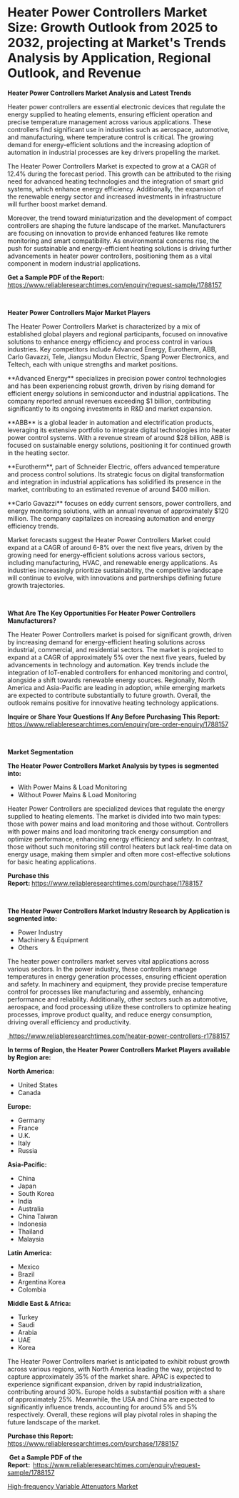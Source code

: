 <p><h1>Heater Power Controllers Market Size: Growth Outlook from 2025 to 2032, projecting at Market's Trends Analysis by Application, Regional Outlook, and Revenue</h1></p><p><strong>Heater Power Controllers Market Analysis and Latest Trends</strong></p>
<p><p>Heater power controllers are essential electronic devices that regulate the energy supplied to heating elements, ensuring efficient operation and precise temperature management across various applications. These controllers find significant use in industries such as aerospace, automotive, and manufacturing, where temperature control is critical. The growing demand for energy-efficient solutions and the increasing adoption of automation in industrial processes are key drivers propelling the market.</p><p>The Heater Power Controllers Market is expected to grow at a CAGR of 12.4% during the forecast period. This growth can be attributed to the rising need for advanced heating technologies and the integration of smart grid systems, which enhance energy efficiency. Additionally, the expansion of the renewable energy sector and increased investments in infrastructure will further boost market demand.</p><p>Moreover, the trend toward miniaturization and the development of compact controllers are shaping the future landscape of the market. Manufacturers are focusing on innovation to provide enhanced features like remote monitoring and smart compatibility. As environmental concerns rise, the push for sustainable and energy-efficient heating solutions is driving further advancements in heater power controllers, positioning them as a vital component in modern industrial applications.</p></p>
<p><strong>Get a Sample PDF of the Report:&nbsp;</strong> <a href="https://www.reliableresearchtimes.com/enquiry/request-sample/1788157?utm_campaign=1933&utm_medium=2&utm_source=Github&utm_content=ia&utm_term=13022025&utm_id=heater-power-controllers">https://www.reliableresearchtimes.com/enquiry/request-sample/1788157</a></p>
<p>&nbsp;</p>
<p><strong>Heater Power Controllers Major Market Players</strong></p>
<p><p>The Heater Power Controllers Market is characterized by a mix of established global players and regional participants, focused on innovative solutions to enhance energy efficiency and process control in various industries. Key competitors include Advanced Energy, Eurotherm, ABB, Carlo Gavazzi, Tele, Jiangsu Modun Electric, Spang Power Electronics, and Teltech, each with unique strengths and market positions.</p><p>**Advanced Energy** specializes in precision power control technologies and has been experiencing robust growth, driven by rising demand for efficient energy solutions in semiconductor and industrial applications. The company reported annual revenues exceeding $1 billion, contributing significantly to its ongoing investments in R&D and market expansion.</p><p>**ABB** is a global leader in automation and electrification products, leveraging its extensive portfolio to integrate digital technologies into heater power control systems. With a revenue stream of around $28 billion, ABB is focused on sustainable energy solutions, positioning it for continued growth in the heating sector.</p><p>**Eurotherm**, part of Schneider Electric, offers advanced temperature and process control solutions. Its strategic focus on digital transformation and integration in industrial applications has solidified its presence in the market, contributing to an estimated revenue of around $400 million.</p><p>**Carlo Gavazzi** focuses on eddy current sensors, power controllers, and energy monitoring solutions, with an annual revenue of approximately $120 million. The company capitalizes on increasing automation and energy efficiency trends.</p><p>Market forecasts suggest the Heater Power Controllers Market could expand at a CAGR of around 6-8% over the next five years, driven by the growing need for energy-efficient solutions across various sectors, including manufacturing, HVAC, and renewable energy applications. As industries increasingly prioritize sustainability, the competitive landscape will continue to evolve, with innovations and partnerships defining future growth trajectories.</p></p>
<p>&nbsp;</p>
<p><strong>What Are The Key Opportunities For Heater Power Controllers Manufacturers?</strong></p>
<p><p>The Heater Power Controllers market is poised for significant growth, driven by increasing demand for energy-efficient heating solutions across industrial, commercial, and residential sectors. The market is projected to expand at a CAGR of approximately 5% over the next five years, fueled by advancements in technology and automation. Key trends include the integration of IoT-enabled controllers for enhanced monitoring and control, alongside a shift towards renewable energy sources. Regionally, North America and Asia-Pacific are leading in adoption, while emerging markets are expected to contribute substantially to future growth. Overall, the outlook remains positive for innovative heating technology applications.</p></p>
<p><strong>Inquire or Share Your Questions If Any Before Purchasing This Report:</strong> <a href="https://www.reliableresearchtimes.com/enquiry/pre-order-enquiry/1788157?utm_campaign=1933&utm_medium=2&utm_source=Github&utm_content=ia&utm_term=13022025&utm_id=heater-power-controllers">https://www.reliableresearchtimes.com/enquiry/pre-order-enquiry/1788157</a></p>
<p>&nbsp;</p>
<p><strong>Market Segmentation</strong></p>
<p><strong>The Heater Power Controllers Market Analysis by types is segmented into:</strong></p>
<p><ul><li>With Power Mains & Load Monitoring</li><li>Without Power Mains & Load Monitoring</li></ul></p>
<p><p>Heater Power Controllers are specialized devices that regulate the energy supplied to heating elements. The market is divided into two main types: those with power mains and load monitoring and those without. Controllers with power mains and load monitoring track energy consumption and optimize performance, enhancing energy efficiency and safety. In contrast, those without such monitoring still control heaters but lack real-time data on energy usage, making them simpler and often more cost-effective solutions for basic heating applications.</p></p>
<p><strong>Purchase this Report:&nbsp;</strong><a href="https://www.reliableresearchtimes.com/purchase/1788157?utm_campaign=1933&utm_medium=2&utm_source=Github&utm_content=ia&utm_term=13022025&utm_id=heater-power-controllers">https://www.reliableresearchtimes.com/purchase/1788157</a></p>
<p>&nbsp;</p>
<p><strong>The Heater Power Controllers Market Industry Research by Application is segmented into:</strong></p>
<p><ul><li>Power Industry</li><li>Machinery & Equipment</li><li>Others</li></ul></p>
<p><p>The heater power controllers market serves vital applications across various sectors. In the power industry, these controllers manage temperatures in energy generation processes, ensuring efficient operation and safety. In machinery and equipment, they provide precise temperature control for processes like manufacturing and assembly, enhancing performance and reliability. Additionally, other sectors such as automotive, aerospace, and food processing utilize these controllers to optimize heating processes, improve product quality, and reduce energy consumption, driving overall efficiency and productivity.</p></p>
<p><a href="https://www.reliableresearchtimes.com/heater-power-controllers-r1788157?utm_campaign=1933&utm_medium=2&utm_source=Github&utm_content=ia&utm_term=13022025&utm_id=heater-power-controllers">&nbsp;https://www.reliableresearchtimes.com/heater-power-controllers-r1788157</a></p>
<p><strong>In terms of Region, the Heater Power Controllers Market Players available by Region are:</strong></p>
<p>
    <p> <strong> North America: </strong>
        <ul>
            <li>United States</li>
            <li>Canada</li>
        </ul>
        </p> 
    <p> <strong> Europe: </strong>
        <ul>
            <li>Germany</li>
            <li>France</li>
            <li>U.K.</li>
            <li>Italy</li>
            <li>Russia</li>
        </ul>
        </p> 
    <p> <strong> Asia-Pacific: </strong>
        <ul>
            <li>China</li>
            <li>Japan</li>
            <li>South Korea</li>
            <li>India</li>
            <li>Australia</li>
            <li>China Taiwan</li>
            <li>Indonesia</li>
            <li>Thailand</li>
            <li>Malaysia</li>
        </ul>
        </p> 
    <p> <strong> Latin America: </strong>
        <ul>
            <li>Mexico</li>
            <li>Brazil</li>
            <li>Argentina Korea</li>
            <li>Colombia</li>
        </ul>
        </p> 
    <p> <strong> Middle East & Africa: </strong>
        <ul>
            <li>Turkey</li>
            <li>Saudi</li>
            <li>Arabia</li>
            <li>UAE</li>
            <li>Korea</li>
        </ul>
    </p>
    </p>
<p><p>The Heater Power Controllers market is anticipated to exhibit robust growth across various regions, with North America leading the way, projected to capture approximately 35% of the market share. APAC is expected to experience significant expansion, driven by rapid industrialization, contributing around 30%. Europe holds a substantial position with a share of approximately 25%. Meanwhile, the USA and China are expected to significantly influence trends, accounting for around 5% and 5% respectively. Overall, these regions will play pivotal roles in shaping the future landscape of the market.</p></p>
<p><strong>Purchase this Report: </strong><a href="https://www.reliableresearchtimes.com/purchase/1788157?utm_campaign=1933&utm_medium=2&utm_source=Github&utm_content=ia&utm_term=13022025&utm_id=heater-power-controllers">https://www.reliableresearchtimes.com/purchase/1788157</a></p>
<p>&nbsp;<strong>Get a Sample PDF of the Report:&nbsp;&nbsp;</strong><a href="https://www.reliableresearchtimes.com/enquiry/request-sample/1788157?utm_campaign=1933&utm_medium=2&utm_source=Github&utm_content=ia&utm_term=13022025&utm_id=heater-power-controllers">https://www.reliableresearchtimes.com/enquiry/request-sample/1788157</a></p>
<p><strong></strong></p>
<p><p><a href="https://github.com/nathandecarvalho/Market-Research-Report-List-6/blob/main/high-frequency-variable-attenuators-market.md?utm_campaign=1933&utm_medium=2&utm_source=Github&utm_content=ia&utm_term=13022025&utm_id=heater-power-controllers">High-frequency Variable Attenuators Market</a></p></p>